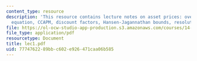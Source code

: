 ```yaml
---
content_type: resource
description: 'This resource contains lecture notes on asset prices: overview, Euler
  equation, CCAPM, discount factors, Hansen-Jagannathan bounds, resolutions, and conclusions.'
file: https://ol-ocw-studio-app-production.s3.amazonaws.com/courses/14-453-macroeconomic-theory-iii-fall-2006/7774762289bbc602e926471caa06b585_lec1.pdf
file_type: application/pdf
resourcetype: Document
title: lec1.pdf
uid: 77747622-89bb-c602-e926-471caa06b585
---
```

